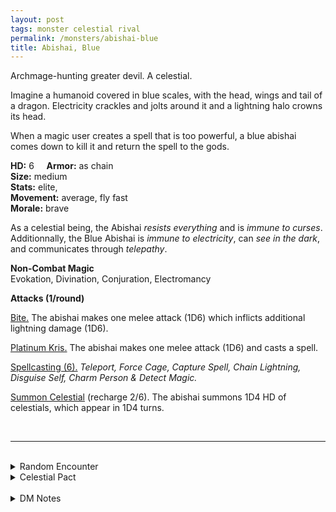 ```yaml
---
layout: post
tags: monster celestial rival
permalink: /monsters/abishai-blue
title: Abishai, Blue
---
```


Archmage-hunting greater devil. A celestial.

Imagine a humanoid covered in blue scales, with the head, wings and tail of a dragon. Electricity crackles and jolts around it and a lightning halo crowns its head. 

When a magic user creates a spell that is too powerful, a blue abishai comes down to kill it and return the spell to the gods.

**HD:** 6  &nbsp; &nbsp;  **Armor:** as chain <br>
**Size:** medium <br>
**Stats:** elite,  <br>
**Movement:** average, fly fast <br>
**Morale:** brave <br>

As a celestial being, the Abishai *resists everything* and is *immune to curses*. Additionnally, the Blue Abishai is *immune to electricity*, can *see in the dark*, and communicates through *telepathy*.

**Non-Combat Magic** <br>
Evokation, Divination, Conjuration, Electromancy

**Attacks (1/round)**

<ins>Bite.</ins> The abishai makes one melee attack (1D6) which inflicts additional lightning damage (1D6).

<ins>Platinum Kris.</ins> The abishai makes one melee attack (1D6) and casts a spell.

<ins>Spellcasting (6).</ins> *Teleport, Force Cage, Capture Spell, Chain Lightning, Disguise Self, Charm Person & Detect Magic.*

<ins>Summon Celestial</ins> (recharge 2/6). The abishai summons 1D4 HD of celestials, which appear in 1D4 turns.

<br>

---

<br>

<details markdown="1">
<summary>Random Encounter</summary>
1. **Monster:** 1 blue abishai.
1. **Lair:** An arcane vault, sealed in lightning and containing a hoard of arcane lore. <br>	&nbsp; OR <br>	**Omen:** A tear in space crackles with electricity.
1. **Spoor:** The content of a wizard’s study, scattered and crackling with lightning.
1. **Tracks:** The air crackling with arcane energy.
1. **Trace:**  [Rumor] A local wizard has disappeared, hit by lightning.
1. **Trace:** A mysterious semi-hidden orb, inert. Actually scries the mind of magic users.
</details>

<details markdown="1">
<summary>Celestial Pact</summary>
Evil celestials give the reward and the quest at the same time, then try to make accomplishing the quest impossible within the decided time frame. Good celestials give a quest first and the reward upon completion. The price of breaking a pact is always your soul. 

**Reward:**

1. An orb which creates an arc of electricity between it and any magic nearby.
1. A grimoire with 3 random spells.
1. You grow blue dragon scales with gives you protection like leather armor.
1. A blue [Imp](/monsters/imp) follower.
1. One blue horn that absorbs electricity like the [Fourth Ward](https://saltygoo.github.io/2020/11/13/the-ten-wards/).
1. Access to a well equipped wizard lab hidden in a permanent lightning storm in the astral sea.

**Quest:**

1. You must discover a spell powerful enough to destroy an army. Ensure you are the only one to know it.
1. You must kill an archmage who knows too much.
1. You must discover a spell that can kill or trap wizards.
1. You must kill the apprentice of an ancient dragon.
1. You must enslave a wizard.
1. You must steal a legendary artifact.
</details>

<br>

<details markdown="1">
<summary>DM Notes</summary>
I love devils, I'd even say they are my favourite type of monsters to run. I was always confused with how DnD cosmology had devils that plotted against the gods, good aligned celestials serving the gods and evil gods that were served by ... random evil monsters ? I prefer my gods to be assholes trying to maintain the status quo with arbitrary rules and devils to be the ones who punish those who disobey. Being creatures of order, each devil has a clear behaviour they punish. Adapted from [Mordenkainen's Tome of Foe](https://5e.tools/book.html#mtf) — SaltyGoo
</details>


